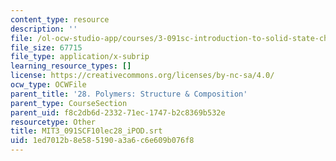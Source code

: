 ```yaml
---
content_type: resource
description: ''
file: /ol-ocw-studio-app/courses/3-091sc-introduction-to-solid-state-chemistry-fall-2010/1ed7012b8e585190a3a6c6e609b076f8_MIT3_091SCF10lec28_iPOD.vtt
file_size: 67715
file_type: application/x-subrip
learning_resource_types: []
license: https://creativecommons.org/licenses/by-nc-sa/4.0/
ocw_type: OCWFile
parent_title: '28. Polymers: Structure & Composition'
parent_type: CourseSection
parent_uid: f8c2db6d-2332-71ec-1747-b2c8369b532e
resourcetype: Other
title: MIT3_091SCF10lec28_iPOD.srt
uid: 1ed7012b-8e58-5190-a3a6-c6e609b076f8
---
```

